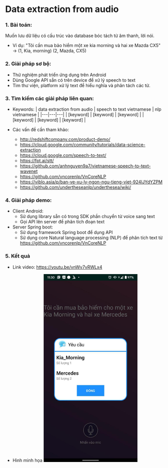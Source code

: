 # Data extraction from audio
### 1. Bài toán:
Muốn lưu dữ liệu có cấu trúc vào database bóc tách từ âm thanh, lời nói. 
* Ví dụ: "Tôi cần mua bảo hiểm một xe kia morning và hai xe Mazda CX5" -> (1, Kia, morning) (2, Mazda, CX5)

### 2. Giải pháp sơ bộ: 
* Thử nghiệm phát triển ứng dụng trên Android 
* Dùng Google API sẵn có trên device để xử lý speech to text 
* Tìm thư viện, platform xử lý text để hiểu nghĩa và phân tách các từ.

### 3. Tìm kiếm các giải pháp liên quan:
* Keywords:
| data extraction from audio | speech to text vietnamese | nlp vietnamese |
|---|---|---|
| [keyword] | [keyword] | [keyword] |
| [keyword] | [keyword] | [keyword] |

* Các vấn đề cần tham khảo:
	* http://redshiftcompany.com/product-demo/
	* https://cloud.google.com/community/tutorials/data-science-extraction
	* https://cloud.google.com/speech-to-text/
	* https://fpt.ai/stt/
	* https://github.com/anhnguyen9a7/vietnamese-speech-to-text-wavenet
	* https://github.com/vncorenlp/VnCoreNLP
	* https://viblo.asia/p/ban-ve-xu-ly-ngon-ngu-tieng-viet-924lJYdYZPM
	* https://github.com/undertheseanlp/underthesea/wiki/ 

### 4. Giải pháp demo:
* Client Android: 
	* Sử dụng library sẵn có trong SDK phần chuyển từ voice sang text
	* Gọi API lên server để phân tích đoạn text
* Server Spring boot:
	* Sử dụng framework Spring boot để dụng API 
	* Sử dụng core Natural language processing (NLP) để phân tích text từ https://github.com/vncorenlp/VnCoreNLP 

### 5. Kết quả
* Link video: https://youtu.be/vnWv7vRWLx4

* Hình minh họa
<kbd><img title="Hình minh họa" src="https://raw.githubusercontent.com/namntdev/Data-Extraction/master/result.jpg" width="300"></kbd><br/>


